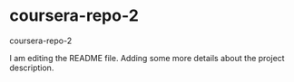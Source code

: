 # coursera-repo-2
coursera-repo-2

I am editing the README file. Adding some more details about the project description.

